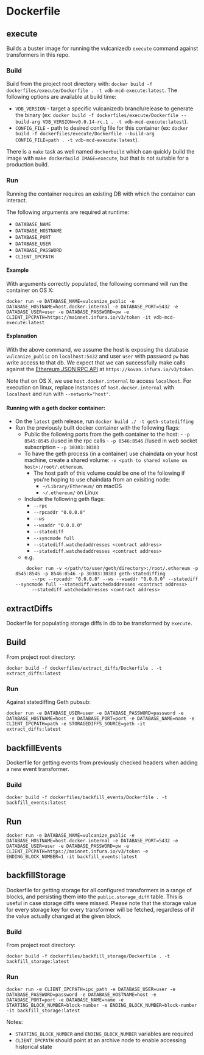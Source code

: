 # Dockerfile

## execute
Builds a buster image for running the vulcanizedb `execute` command against transformers in this repo.

### Build
Build from the project root directory with: `docker build -f dockerfiles/execute/Dockerfile . -t vdb-mcd-execute:latest`.
The following options are available at build time:
- `VDB_VERSION` - target a specific vulcanizedb branch/release to generate the binary (ex: `docker build -f dockerfiles/execute/Dockerfile --build-arg VDB_VERSION=v0.0.14-rc.1 . -t vdb-mcd-execute:latest`).
- `CONFIG_FILE` - path to desired config file for this container (ex: `docker build -f dockerfiles/execute/Dockerfile --build-arg CONFIG_FILE=path . -t vdb-mcd-execute:latest`).

There is a `make` task as well named `dockerbuild` which can quickly build the image with `make dockerbuild IMAGE=execute`, but that is not suitable for a production build.

### Run
Running the container requires an existing DB with which the container can interact.

The following arguments are required at runtime:

- `DATABASE_NAME`
- `DATABASE_HOSTNAME`
- `DATABASE_PORT`
- `DATABASE_USER`
- `DATABASE_PASSWORD`
- `CLIENT_IPCPATH`

#### Example

With arguments correctly populated, the following command will run the container on OS X:

```
docker run -e DATABASE_NAME=vulcanize_public -e DATABASE_HOSTNAME=host.docker.internal -e DATABASE_PORT=5432 -e DATABASE_USER=user -e DATABASE_PASSWORD=pw -e CLIENT_IPCPATH=https://mainnet.infura.io/v3/token -it vdb-mcd-execute:latest
```

#### Explanation

With the above command, we assume the host is exposing the database `vulcanize_public` on `localhost:5432` and user `user` with password `pw` has write access to that db.
We expect that we can successfully make calls against the [Ethereum JSON RPC API](https://github.com/ethereum/wiki/wiki/JSON-RPC) at `https://kovan.infura.io/v3/token`.

Note that on OS X, we use `host.docker.internal` to access `localhost`.
For execution on linux, replace instances of `host.docker.internal` with `localhost` and run with `--network="host"`.

#### Running with a geth docker container:
- On the `latest` geth release, run `docker build ./ -t geth-statediffing`
- Run the previously built docker container with the following flags:
    - Public the following ports from the geth container to the host:
          - `-p 8545:8545` //used in the rpc calls
          - `-p 8546:8546` //used in web socket subscription
          - `-p 30303:30303`
    - To have the geth process (in a container) use chaindata on your host machine, create a shared volume: `-v <path to shared volume on host>:/root/.ethereum`.
        - The host path of this volume could be one of the following if you're hoping to use chaindata from an exisiting node:
           - `~/Library/Ethereum/` on macOS
           - `~/.ethereum/` on Linux
     - Include the following geth flags:
        - `--rpc`
        - `--rpcaddr "0.0.0.0"`
        - `--ws`
        - `--wsaddr "0.0.0.0"`
        - `--statediff`
        - `--syncmode full`
        - `--statediff.watchedaddresses <contract address>`
        - `--statediff.watchedaddresses <contract address>`
    - e.g.
    ```shell script
        docker run -v </path/to/user/geth/directory>:/root/.ethereum -p 8545:8545 -p 8546:8546 -p 30303:30303 geth-statediffing
          --rpc --rpcaddr "0.0.0.0" --ws --wsaddr "0.0.0.0" --statediff --syncmode full --statediff.watchedaddresses <contract address>
          --statediff.watchedaddresses <contract address>
    ```
  
## extractDiffs
Dockerfile for populating storage diffs in db to be transformed by `execute`.

## Build
From project root directory:
```
docker build -f dockerfiles/extract_diffs/Dockerfile . -t extract_diffs:latest
```

### Run
Against statediffing Geth pubsub:
```
docker run -e DATABASE_USER=user -e DATABASE_PASSWORD=password -e DATABASE_HOSTNAME=host -e DATABASE_PORT=port -e DATABASE_NAME=name -e CLIENT_IPCPATH=path -e STORAGEDIFFS_SOURCE=geth -it extract_diffs:latest
```

## backfillEvents
Dockerfile for getting events from previously checked headers when adding a new event transformer.


### Build
`docker build -f dockerfiles/backfill_events/Dockerfile . -t backfill_events:latest`

## Run
```
docker run -e DATABASE_NAME=vulcanize_public -e DATABASE_HOSTNAME=host.docker.internal -e DATABASE_PORT=5432 -e DATABASE_USER=user -e DATABASE_PASSWORD=pw -e CLIENT_IPCPATH=https://mainnet.infura.io/v3/token -e ENDING_BLOCK_NUMBER=1 -it backfill_events:latest
```

## backfillStorage
Dockerfile for getting storage for all configured transformers in a range of blocks, and persisting them into the
`public.storage_diff` table. This is useful in case storage diffs were missed. Please note that the storage value for
every storage key for every transformer will be fetched, regardless of if the value actually changed at the given block.

### Build
From project root directory:
```
docker build -f dockerfiles/backfill_storage/Dockerfile . -t backfill_storage:latest
```

### Run
```
docker run -e CLIENT_IPCPATH=ipc_path -e DATABASE_USER=user -e DATABASE_PASSWORD=password -e DATABASE_HOSTNAME=host -e DATABASE_PORT=port -e DATABASE_NAME=name -e STARTING_BLOCK_NUMBER=block-number -e ENDING_BLOCK_NUMBER=block-number -it backfill_storage:latest
```
Notes:
- `STARTING_BLOCK_NUMBER` and `ENDING_BLOCK_NUMBER` variables are required
- `CLIENT_IPCPATH` should point at an archive node to enable accessing historical state
